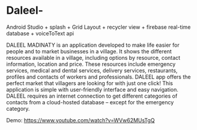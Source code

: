 # Daleel-
Android Studio + splash + Grid Layout + recycler view + firebase real-time database  + voiceToText api

DALEEL MADINATY is an application developed to make life easier for people and to market businesses in a village. It shows the different resources available in a village, including options by resource, contact information, location and price. These resources include emergency services, medical and dental services, delivery services, restaurants, profiles and contacts of workers and professionals. DALEEL app offers the perfect market that villagers are looking for with just one click!
 This application is simple with user-friendly interface and easy navigation.
 DALEEL requires an internet connection to get different categories of contacts from a cloud-hosted database – except for the emergency category.
 
 Demo: https://www.youtube.com/watch?v=WVw62MUsTgQ
